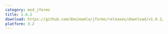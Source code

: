 ```yaml
---
category: mod_jforms
title: 1.6.2
download: https://github.com/donJoomla/jforms/releases/download/v1.6.2/mod_jforms_162_j30.zip
platform: 3.2
---
```



